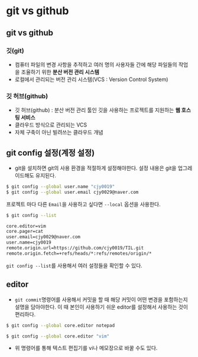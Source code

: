 # git vs github

## git vs github



### 깃(git)  

- 컴퓨터 파일의 변경 사항을 추적하고 여러 명의 사용자들 간에 해당 파일들의 작업을 조율하기 위한 **분산 버전 관리 시스템**
- 로컬에서 관리되는 버전 관리 시스템(VCS : Version Control System)

### 깃 허브(github)

- 깃 허브(github) : 분산 버전 관리 툴인 깃을 사용하는 프로젝트를 지원하는 **웹 호스팅 서비스**
- 클라우드 방식으로 관리되는 VCS
- 자체 구축이 아닌 빌려쓰는 클라우드 개념

### 

## git config 설정(계정 설정)

- git을 설치하면 git의 사용 환경을 적절하게 설정해야한다. 설정 내용은 git을 업그레이드해도 유지된다.

```bash
$ git config --global user.name "cjy0019"
$ git config --global user.email cjy0029@naver.com
```

프로젝트 마다 다른 `Email`을 사용하고 싶다면 `--local` 옵션을 사용한다.

```bash
$ git config --list

core.editor=vim
core.pager=cat
user.email=cjy0029@naver.com
user.name=cjy0019
remote.origin.url=https://github.com/cjy0019/TIL.git
remote.origin.fetch=+refs/heads/*:refs/remotes/origin/*

```

`git config --list`를 사용해서 여러 설정들을 확인할 수 있다.



## editor

- `git commit`명령어를 사용해서 커밋을 할 때 해당 커밋이 어떤 변경을 포함하는지 설명을 담아야한다. 이 때 본인이 사용하기 쉬운 editor를 설정해서 사용하는 것이 편리하다.

```bash
$ git config --global core.editor notepad
```

```bash
$ git config --global core.editor "vim"
```

- 위 명령어를 통해 텍스트 편집기를 vi나 메모장으로 바꿀 수도 있다.

